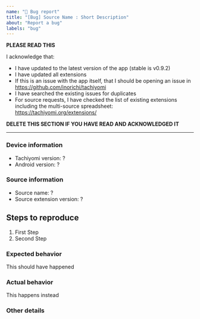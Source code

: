 ```yaml
---
name: "🐞 Bug report"
title: "[Bug] Source Name : Short Description"
about: "Report a bug"
labels: "bug"
---
```


**PLEASE READ THIS**

I acknowledge that:

- I have updated to the latest version of the app (stable is v0.9.2)
- I have updated all extensions
- If this is an issue with the app itself, that I should be opening an issue in https://github.com/inorichi/tachiyomi
- I have searched the existing issues for duplicates
- For source requests, I have checked the list of existing extensions including the multi-source spreadsheet: https://tachiyomi.org/extensions/

**DELETE THIS SECTION IF YOU HAVE READ AND ACKNOWLEDGED IT**

---

### Device information
* Tachiyomi version: ?
* Android version: ?

### Source information
* Source name: ?
* Source extension version: ?

## Steps to reproduce
1. First Step
2. Second Step

### Expected behavior
This should have happened

### Actual behavior
This happens instead

### Other details
